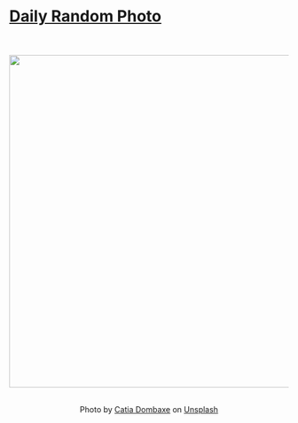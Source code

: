 # [Daily Random Photo](https://www.dailyrandomphoto.com/)

<div align="center">
  <br>
  <br>
  <a href="https://www.dailyrandomphoto.com/p/2024/2024-03-25/"><img src="https://images.unsplash.com/photo-1710631221945-202865ddd3a1?crop=entropy&cs=tinysrgb&fit=max&fm=jpg&ixid=M3w3NzUwOHwwfDF8cmFuZG9tfHx8fHx8fHx8MTcxMTMyNjY2M3w&ixlib=rb-4.0.3&q=80&w=1080" width="600px"></a>
  <br>
  <br>
  <p class="has-text-grey">Photo by <a href="https://unsplash.com/@cdombaxi_6?utm_source=Daily%20Random%20Photo&amp;utm_medium=referral" target="_blank" rel="noopener noreferrer">Catia Dombaxe</a> on <a href="https://unsplash.com/photos/a-sailboat-sailing-in-the-ocean-at-sunset-SJ9L1CJN5Yk?utm_source=Daily%20Random%20Photo&amp;utm_medium=referral" target="_blank" rel="noopener noreferrer">Unsplash</a></p>
</div>
